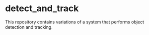 # detect_and_track
This repository contains variations of a system that performs object detection and tracking. 
